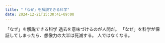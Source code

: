 ```yaml
---
title: "「なぜ」を解説できる科学"
date: 2024-12-21T15:30:41+09:00
---
```

「なぜ」を解説できる科学
過去を意味づけるのが人間だ。
「なぜ」を科学が保証してしまったら、想像力の大半は死滅する。
人ではなくなる。
